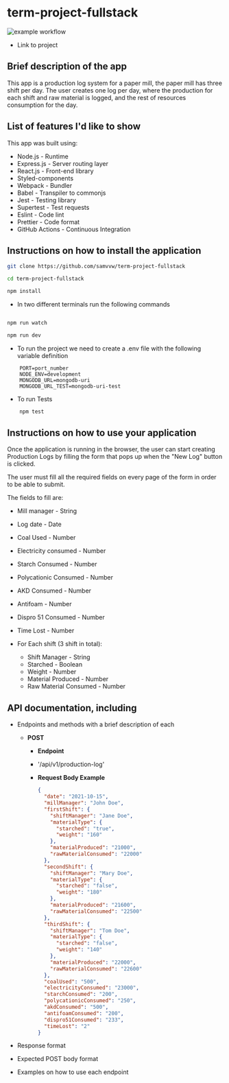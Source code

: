 # term-project-fullstack

![example workflow](https://github.com/samvvw/term-project-fullstack/actions/workflows/push_workflow.yml/badge.svg)

- Link to project

## Brief description of the app

This app is a production log system for a paper mill, the paper mill has three shift per day. The user creates one log per day, where the production for each shift and raw material is logged, and the rest of resources consumption for the day.

## List of features I'd like to show

This app was built using:

- Node.js - Runtime
- Express.js - Server routing layer
- React.js - Front-end library
- Styled-components
- Webpack - Bundler
- Babel - Transpiler to commonjs
- Jest - Testing library
- Supertest - Test requests
- Eslint - Code lint
- Prettier - Code format
- GitHub Actions - Continuous Integration

## Instructions on how to install the application

```bash
git clone https://github.com/samvvw/term-project-fullstack

cd term-project-fullstack

npm install

```

- In two different terminals run the following commands

```bash

npm run watch

npm run dev

```

- To run the project we need to create a .env file with the following variable definition

```env
    PORT=port_number
    NODE_ENV=development
    MONGODB_URL=mongodb-uri
    MONGODB_URL_TEST=mongodb-uri-test
```

- To run Tests

```bash
    npm test
```

## Instructions on how to use your application

Once the application is running in the browser, the user can start creating Production Logs by filling the form that pops up when the "New Log" button is clicked.

The user must fill all the required fields on every page of the form in order to be able to submit.

The fields to fill are:

- Mill manager - String
- Log date - Date
- Coal Used - Number
- Electricity consumed - Number
- Starch Consumed - Number
- Polycationic Consumed - Number
- AKD Consumed - Number
- Antifoam - Number
- Dispro 51 Consumed - Number
- Time Lost - Number

- For Each shift (3 shift in total):
  - Shift Manager - String
  - Starched - Boolean
  - Weight - Number
  - Material Produced - Number
  - Raw Material Consumed - Number

## API documentation, including

- Endpoints and methods with a brief description of each

  - **POST**

    - **Endpoint**

    - '/api/v1/production-log'

    - **Request Body Example**

      ```json
      {
        "date": "2021-10-15",
        "millManager": "John Doe",
        "firstShift": {
          "shiftManager": "Jane Doe",
          "materialType": {
            "starched": "true",
            "weight": "160"
          },
          "materialProduced": "21000",
          "rawMaterialConsumed": "22000"
        },
        "secondShift": {
          "shiftManager": "Mary Doe",
          "materialType": {
            "starched": "false",
            "weight": "180"
          },
          "materialProduced": "21600",
          "rawMaterialConsumed": "22500"
        },
        "thirdShift": {
          "shiftManager": "Tom Doe",
          "materialType": {
            "starched": "false",
            "weight": "140"
          },
          "materialProduced": "22000",
          "rawMaterialConsumed": "22600"
        },
        "coalUsed": "500",
        "electricityConsumed": "23000",
        "starchConsumed": "200",
        "polycationicConsumed": "250",
        "akdConsumed": "500",
        "antifoamConsumed": "200",
        "dispro51Consumed": "233",
        "timeLost": "2"
      }
      ```

- Response format
- Expected POST body format
- Examples on how to use each endpoint
